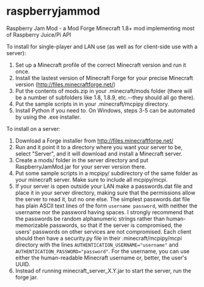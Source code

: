 # raspberryjammod
Raspberry Jam Mod - a Mod Forge Minecraft 1.8+ mod implementing most of Raspberry Juice/Pi API

To install for single-player and LAN use (as well as for client-side use with a server):
 1. Set up a Minecraft profile of the correct Minecraft version and run it once.
 2. Install the lastest version of Minecraft Forge for your precise Minecraft version (http://files.minecraftforge.net/)
 3. Put the contents of mods.zip in your .minecraft/mods folder (there will be a number of 
    subfolders like 1.8, 1.8.9, etc.--they should all go there).
 4. Put the sample scripts in in your .minecraft/mcpipy directory.
 5. Install Python if you need to.
On Windows, steps 3-5 can be automated by using the .exe installer.

To install on a server:
 1. Download a Forge installer from http://files.minecraftforge.net/
 2. Run and it point it to a directory where you want your server to be, select "Server", 
    and it will download and install a Minecraft server.
 3. Create a mods/ folder in the server directory and put RaspberryJamMod.jar for your
    server version there.
 4. Put some sample scripts in a mcpipy/ subdirectory of the same folder as your minecraft server.
    Make sure to include all mcpipy/mcpi. 
 5. If your server is open outside your LAN make a passwords.dat file and place it in your server directory, making sure
    that the permissions allow the server to read it, but no one else. The simplest passwords.dat file has plain ASCII
    text lines of the form `username password`, with neither the username nor the password having spaces. I strongly
    recommend that the passwords be random alphanumeric strings rather than human-memorizable passwords, so that if the server
    is compromised, the users' passwords on other services are not compromised. Each client should then have a security.py
    file in their .minecraft/mcpipy/mcpi directory with the lines `AUTHENTICATION_USERNAME="username"` and 
    `AUTHENTICATION_PASSWORD="password"`. For the username, you can use either the human-readable Minecraft username or,
    better, the user's UUID.
 6. Instead of running minecraft_server_X.Y.jar to start the server, run the forge jar.
